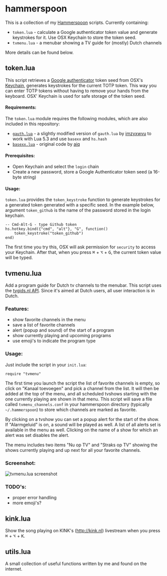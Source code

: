 # hammerspoon
This is a collection of my [Hammerspoon](http://hammerspoon.org) scripts. Currently containing:
* `token.lua` - calculate a Google authenticator token value and generate keystrokes for it. Use OSX Keychain to store the token seed.
* `tvmenu.lua` - a menubar showing a TV guide for (mostly) Dutch channels

More details can be found below.

## token.lua
This script retrieves a [Google authenticator](https://github.com/google/google-authenticator) token seed from OSX's [Keychain](https://en.wikipedia.org/wiki/Keychain_%28software%29), generates keystrokes for the current TOTP token. This way you can enter TOTP tokens without having to remove your hands from the keyboard. OSX' Keychain is used for safe storage of the token seed.

#### Requirements: ####
The `token.lua` module requires the following modules, which are also included in this repository:
- [`gauth.lua`](https://github.com/teunvink/hammerspoon/blob/master/gauth.lua) - a slightly modified version of `gauth.lua`  by [imzyxwvu](https://github.com/imzyxwvu/lua-gauth) to work with Lua 5.3 and use `basexx` and `hs.hash`
- [`basexx.lua`](https://github.com/teunvink/hammerspoon/blob/master/basexx.lua) - original code by [aiq](https://github.com/aiq/basexx)

#### Prerequisites: ####
- Open Keychain and select the `login` chain
- Create a new password, store a Google Authenticator token seed (a 16-byte string)

#### Usage: ####
`token.lua` provides the `token_keystroke` function to generate keystrokes for a generated token generated with a specific seed. In the example below, argument `token_github` is the name of the password stored in the login keychain.

    -- Cmd-Alt-G - type Github token  
    hs.hotkey.bind({"cmd", "alt"}, "G", function()
        token_keystroke("token_github")
    end)
    
The first time you try this, OSX will ask permission for `security` to access your Keychain. After that, when you press <kbd>⌘</kbd> + <kbd>⌥</kbd> + <kbd>G</kbd>, the current token value will be typed.

## tvmenu.lua ##
Add a program guide for Dutch tv channels to the menubar. This script uses the [tvgids.nl API](https://tvgids.nl). Since it's aimed at Dutch users, all user interaction is in Dutch.

### Features: ###
- show favorite channels in the menu
- save a list of favorite channels
- alert (popup and sound) of the start of a program
- show currently playing and upcoming programs
- use emoji's to indicate the program type

### Usage: ###
Just include the script in your `init.lua`:

    require "tvmenu"

The first time you launch the script the list of favorite channels is empty, so click on "Kanaal toevoegen" and pick a channel from the list. It will then be added at the top of the menu, and all scheduled tvshows starting with the one currently playing are shown in that menu. This script will save a file called `tvmenu_channels.conf` in your hammerspoon directory (typically `~/.hammerspoon`) to store which channels are marked as favorite.

By clicking on a tvshow you can set a popup alert for the start of the show. If "Alarmgeluid" is on, a sound will be played as well. A list of all alerts set is available in the menu as well. Clicking on the name of a show for which an alert was set disables the alert.

The menu includes two items "Nu op TV" and "Straks op TV" showing the shows currently playing and up next for all your favorite channels.

### Screenshot: ###
![tvmenu.lua screenshot](https://raw.githubusercontent.com/teunvink/hammerspoon/master/images/tvmenu.png "Screenshot")

### TODO's: ###
- proper error handling
- more emoji's?

## kink.lua ##
Show the song playing on KINK's (http://kink.nl) livestream when you press <kbd>⌘</kbd> + <kbd>⌥</kbd> + <kbd>K</kbd>.

## utils.lua ##
A small collection of useful functions written by me and found on the internet.
